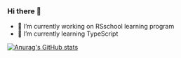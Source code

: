 ### Hi there 👋

- 🔭 I’m currently working on RSschool learning program
- 🌱 I’m currently learning TypeScript

[![Anurag's GitHub stats](https://github-readme-stats.vercel.app/api?username=S4mm4ael)](https://github.com/anuraghazra/github-readme-stats)
